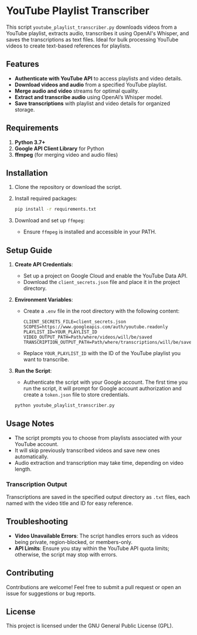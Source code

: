 # YouTube Playlist Transcriber

This script `youtube_playlist_transcriber.py` downloads videos from a YouTube playlist, extracts audio, transcribes it using OpenAI's Whisper, and saves the transcriptions as text files. Ideal for bulk processing YouTube videos to create text-based references for playlists.

## Features
- **Authenticate with YouTube API** to access playlists and video details.
- **Download videos and audio** from a specified YouTube playlist.
- **Merge audio and video** streams for optimal quality.
- **Extract and transcribe audio** using OpenAI’s Whisper model.
- **Save transcriptions** with playlist and video details for organized storage.

## Requirements
1. **Python 3.7+**
2. **Google API Client Library** for Python
3. **ffmpeg** (for merging video and audio files)

## Installation

1. Clone the repository or download the script.
2. Install required packages:
    ```bash
    pip install -r requirements.txt
    ```

3. Download and set up `ffmpeg`:
   - Ensure `ffmpeg` is installed and accessible in your PATH.

## Setup Guide

1. **Create API Credentials**:
    - Set up a project on Google Cloud and enable the YouTube Data API.
    - Download the `client_secrets.json` file and place it in the project directory.

2. **Environment Variables**:
   - Create a `.env` file in the root directory with the following content:
     ```
     CLIENT_SECRETS_FILE=client_secrets.json
     SCOPES=https://www.googleapis.com/auth/youtube.readonly
     PLAYLIST_ID=YOUR_PLAYLIST_ID
     VIDEO_OUTPUT_PATH=Path/where/videos/will/be/saved
     TRANSCRIPTION_OUTPUT_PATH=Path/where/transcriptions/will/be/saved
     ```
   - Replace `YOUR_PLAYLIST_ID` with the ID of the YouTube playlist you want to transcribe.

3. **Run the Script**:
   - Authenticate the script with your Google account. The first time you run the script, it will prompt for Google account authorization and create a `token.json` file to store credentials.
   ```bash
   python youtube_playlist_transcriber.py
   ```

## Usage Notes

- The script prompts you to choose from playlists associated with your YouTube account.
- It will skip previously transcribed videos and save new ones automatically.
- Audio extraction and transcription may take time, depending on video length.

### Transcription Output
Transcriptions are saved in the specified output directory as `.txt` files, each named with the video title and ID for easy reference.

## Troubleshooting
- **Video Unavailable Errors**: The script handles errors such as videos being private, region-blocked, or members-only.
- **API Limits**: Ensure you stay within the YouTube API quota limits; otherwise, the script may stop with errors.

## Contributing
Contributions are welcome! Feel free to submit a pull request or open an issue for suggestions or bug reports.

## License
This project is licensed under the GNU General Public License (GPL).
